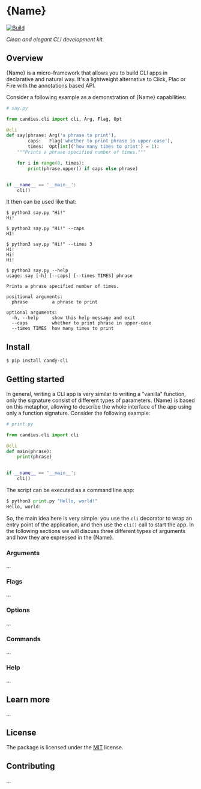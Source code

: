 # {Name}

[![Build](https://github.com/candy-kingdom/cli/workflows/Build/badge.svg)](https://github.com/JoshuaLight/chalice-restful/actions)

_Clean and elegant CLI development kit._

## Overview

{Name} is a micro-framework that allows you to build CLI apps in declarative and natural way.
It's a lightweight alternative to Click, Plac or Fire with the annotations based API.

Consider a following example as a demonstration of {Name} capabilities:
```py
# say.py

from candies.cli import cli, Arg, Flag, Opt

@cli
def say(phrase: Arg('a phrase to print'),
        caps:   Flag('whether to print phrase in upper-case'),
        times:  Opt[int]('how many times to print') = 1):
    """Prints a phrase specified number of times."""

    for i in range(0, times):
        print(phrase.upper() if caps else phrase)


if __name__ == '__main__':
    cli()
```

It then can be used like that:
```shell
$ python3 say.py "Hi!" 
Hi!
```
```shell
$ python3 say.py "Hi!" --caps
HI!
```
```shell
$ python3 say.py "Hi!" --times 3
Hi!
Hi!
Hi!
```
```shell
$ python3 say.py --help
usage: say [-h] [--caps] [--times TIMES] phrase

Prints a phrase specified number of times.

positional arguments:
  phrase         a phrase to print

optional arguments:
  -h, --help     show this help message and exit
  --caps         whether to print phrase in upper-case
  --times TIMES  how many times to print
```

## Install

```sh
$ pip install candy-cli
```

## Getting started

In general, writing a CLI app is very similar to writing a "vanilla" function, only the signature consist of different types of parameters.
{Name} is based on this metaphor, allowing to describe the whole interface of the app using only a function signature.
Consider the following example:
```py
# print.py

from candies.cli import cli

@cli
def main(phrase):
    print(phrase)


if __name__ == '__main__':
    cli()
```

The script can be executed as a command line app:
```py
$ python3 print.py "Hello, world!"
Hello, world!
```

So, the main idea here is very simple: you use the `cli` decorator to wrap an entry point of the application, and then use the `cli()` call to start the app.
In the following sections we will discuss three different types of arguments and how they are expressed in the {Name}.

### Arguments

...

### Flags

...

### Options

...

### Commands

...

### Help

...

## Learn more

...

## License

The package is licensed under the [MIT](https://github.com/candy-kingdom/cli/blob/master/LICENSE) license.

## Contributing

...
